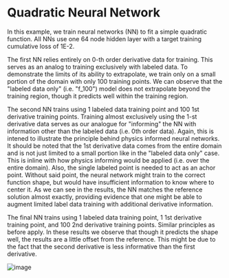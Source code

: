 # Quadratic Neural Network

In this example, we train neural networks (NN) to fit a simple quadratic function.  All NNs use one 64 node
hidden layer with a target training cumulative loss of 1E-2.

The first NN relies entirely on 0-th order derivative data for training.
This serves as an analog to training exclusively with labeled data.  To demonstrate the limits
of its ability to extrapolate, we train only on a small portion of the domain with only 100 training points.
We can observe that the "labeled data only" (i.e. "f_100") model does not extrapolate beyond the training
region, though it predicts well within the training region.

The second NN trains using 1 labeled data training point and 100 1st derivative training points.
Training almost exclusively using the 1-st derivative data serves as our analogue for "informing" the NN
with information other than the labeled data (i.e. 0th order data).  Again, this is intened to illustrate
the principle behind physics informed neural networks.  It should be noted that the 1st derivative data
comes from the entire domain and is not just limited to a small portion like in the "labeled data only"
case.  This is inline with how physics informing would be applied (i.e. over the entire domain). Also,
the single labeled point is needed to act as an achor point.  Without said point, the neural network
might train to the correct function shape, but would have insufficient information to know where to
center it.  As we can see in the results, the NN matches the reference solution almost exactly, providing
evidence that one might be able to augment limited label data training with additional derivative information.

The final NN trains using 1 labeled data training point, 1 1st derivative training point, and
100 2nd derivative training points.  Similar principles as before apply.  In these results we observe
that though it predicts the shape well, the results are a little offset from the reference.  This might
be due to the fact that the second derivative is less informative than the first derivative.

![image](https://user-images.githubusercontent.com/25329687/201429187-ff9b93ea-a86e-4e1a-9d22-c3084819d142.png)
